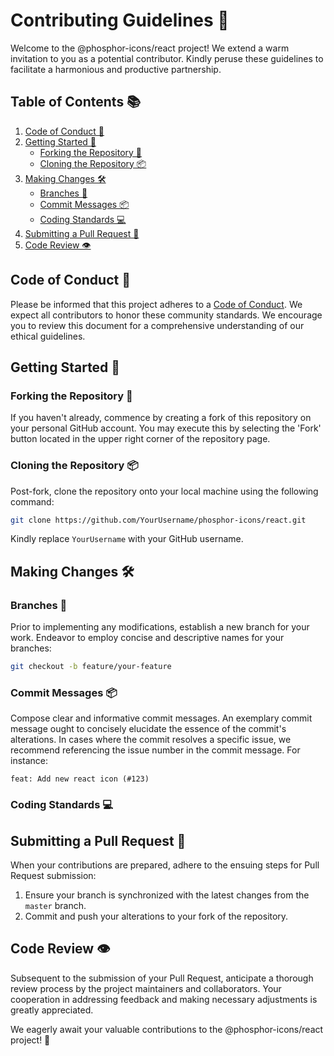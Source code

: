 # Contributing Guidelines 📝

Welcome to the @phosphor-icons/react project! We extend a warm invitation to you as a potential contributor. Kindly peruse these guidelines to facilitate a harmonious and productive partnership.

## Table of Contents 📚

1. [Code of Conduct 📜](#code-of-conduct)
2. [Getting Started 🚀](#getting-started)
   - [Forking the Repository 🍴](#forking-the-repository)
   - [Cloning the Repository 📦](#cloning-the-repository)
3. [Making Changes 🛠️](#making-changes)
   - [Branches 🌿](#branches)
   - [Commit Messages 📦](#commit-messages)
   - [Coding Standards 💻](#coding-standards)
4. [Submitting a Pull Request 🚀](#submitting-a-pull-request)
5. [Code Review 👁️](#code-review)

## Code of Conduct 📜

Please be informed that this project adheres to a [Code of Conduct](LICENSE). We expect all contributors to honor these community standards. We encourage you to review this document for a comprehensive understanding of our ethical guidelines.

## Getting Started 🚀

### Forking the Repository 🍴

If you haven't already, commence by creating a fork of this repository on your personal GitHub account. You may execute this by selecting the 'Fork' button located in the upper right corner of the repository page.

### Cloning the Repository 📦

Post-fork, clone the repository onto your local machine using the following command:

```bash
git clone https://github.com/YourUsername/phosphor-icons/react.git
```

Kindly replace `YourUsername` with your GitHub username.

## Making Changes 🛠️

### Branches 🌿

Prior to implementing any modifications, establish a new branch for your work. Endeavor to employ concise and descriptive names for your branches:

```bash
git checkout -b feature/your-feature
```

### Commit Messages 📦

Compose clear and informative commit messages. An exemplary commit message ought to concisely elucidate the essence of the commit's alterations. In cases where the commit resolves a specific issue, we recommend referencing the issue number in the commit message. For instance:

```
feat: Add new react icon (#123)
```

### Coding Standards 💻

## Submitting a Pull Request 🚀

When your contributions are prepared, adhere to the ensuing steps for Pull Request submission:

1. Ensure your branch is synchronized with the latest changes from the `master` branch.
2. Commit and push your alterations to your fork of the repository.

## Code Review 👁️

Subsequent to the submission of your Pull Request, anticipate a thorough review process by the project maintainers and collaborators. Your cooperation in addressing feedback and making necessary adjustments is greatly appreciated. 

We eagerly await your valuable contributions to the @phosphor-icons/react project! 🌟



